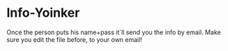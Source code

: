 # Info-Yoinker
Once the person puts his name+pass it`ll send you the info by email. Make sure you edit the file before, to your own email!
